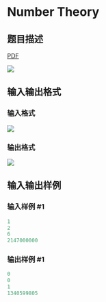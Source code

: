 # Number Theory

## 题目描述

[problemUrl]: https://uva.onlinejudge.org/index.php?option=com_onlinejudge&Itemid=8&category=22&page=show_problem&problem=2005

[PDF](https://uva.onlinejudge.org/external/110/p11064.pdf)

![](https://cdn.luogu.com.cn/upload/vjudge_pic/UVA11064/a8c7d6c901e1cf5bc23b625704f03c9f70820dbd.png)

## 输入输出格式

### 输入格式

![](https://cdn.luogu.com.cn/upload/vjudge_pic/UVA11064/b6621f5731fb78c295e7211856f117df5bffaa0d.png)

### 输出格式

![](https://cdn.luogu.com.cn/upload/vjudge_pic/UVA11064/e56bb853648ccc0e9f8f68c41dc54d0dbf191fee.png)

## 输入输出样例

### 输入样例 #1

```cpp
1
2
6
2147000000
```


### 输出样例 #1

```cpp
0
0
1
1340599805
```


